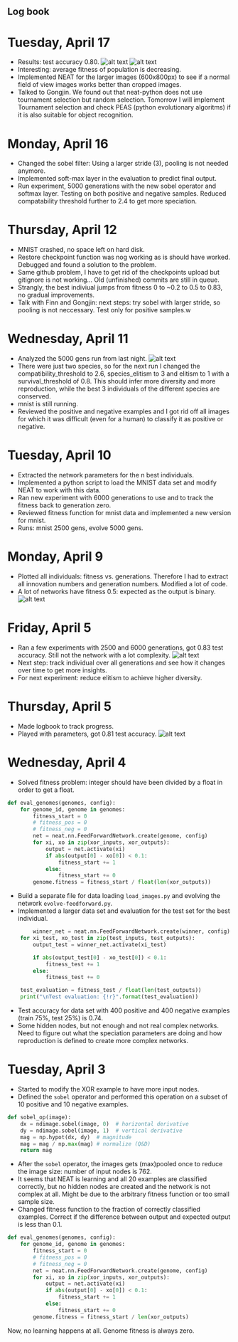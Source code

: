## Log book
# Tuesday, April 17
* Results: test accuracy 0.80. 
![alt text](https://github.com/lucasdevries/object-NEAT/blob/master/images/avg-17april.png?raw=true)
![alt text](https://github.com/lucasdevries/object-NEAT/blob/master/images/indivduals-5000gens-17april?raw=true)
* Interesting: average fitness of population is decreasing.
* Implemented NEAT for the larger images (600x800px) to see if a normal field of view images works better than cropped images. 
* Talked to Gongjin. We found out that neat-python does not use tournament selection but random selection. Tomorrow I will implement Tournament selection and check PEAS (python evolutionary algoritms) if it is also suitable for object recognition. 


# Monday, April 16
* Changed the sobel filter: Using a larger stride (3), pooling is not needed anymore.
* Implemented soft-max layer in the evaluation to predict final output.
* Run experiment, 5000 generations with the new sobel operator and softmax layer. Testing on both positive and negative samples. Reduced compatability threshold further to 2.4 to get more speciation. 

# Thursday, April 12
* MNIST crashed, no space left on hard disk. 
* Restore checkpoint function was nog working as is should have worked. Debugged and found a solution to the problem.
* Same github problem, I have to get rid of the checkpoints upload but gitignore is not working... Old (unfinished) commits are still in queue.
* Strangly, the best indiviual jumps from fitness 0 to ~0.2 to 0.5 to 0.83, no gradual improvements.
* Talk with Finn and Gongjin: next steps: try sobel with larger stride, so pooling is not neccessary. Test only for positive samples.w

# Wednesday, April 11
* Analyzed the 5000 gens run from last night.
![alt text](https://github.com/lucasdevries/object-NEAT/blob/master/images/indivduals-5000gens-11april.png?raw=true)
* There were just two species, so for the next run I changed the compatibility_threshold to 2.6, species_elitism to 3 and elitism to 1 with a survival_threshold of 0.8. This should infer more diversity and more reproduction, while the best 3 individuals of the different species are conserved.
* mnist is still running. 
* Reviewed the positive and negative examples and I got rid off all images for which it was difficult (even for a human) to classify it as positive or negative.

# Tuesday, April 10
* Extracted the network parameters for the n best individuals.
* Implemented a python script to load the MNIST data set and modify NEAT to work with this data.
* Ran new experiment with 6000 generations to use and to track the fitness back to generation zero. 
* Reviewed fitness function for mnist data and implemented a new version for mnist.
* Runs: mnist 2500 gens, evolve 5000 gens.


# Monday, April 9
* Plotted all individuals: fitness vs. generations. Therefore I had to extract all innovation numbers and generation numbers. Modified a lot of code. 
* A lot of networks have fitness 0.5: expected as the output is binary. 
![alt text](https://github.com/lucasdevries/object-NEAT/blob/master/images/individuals.png?raw=true)

# Friday, April 5
* Ran a few experiments with 2500 and 6000 generations, got 0.83 test accuracy. Still not the network with a lot complexity.
![alt text](https://github.com/lucasdevries/object-NEAT/blob/master/images/6000gens.png?raw=true)
* Next step: track individual over all generations and see how it changes over time to get more insights.
* For next experiment: reduce elitism to achieve higher diversity. 

# Thursday, April 5
* Made logbook to track progress. 
* Played with parameters, got 0.81 test accuracy. 
![alt text](https://github.com/lucasdevries/object-NEAT/blob/master/images/300gens.png?raw=true)



# Wednesday, April 4
* Solved fitness problem: integer should have been divided by a float in order to get a float.
```python
def eval_genomes(genomes, config):
    for genome_id, genome in genomes:
        fitness_start = 0
        # fitness_pos = 0
        # fitness_neg = 0
        net = neat.nn.FeedForwardNetwork.create(genome, config)
        for xi, xo in zip(xor_inputs, xor_outputs):
            output = net.activate(xi)
            if abs(output[0] - xo[0]) < 0.1:
                fitness_start += 1
            else:
                fitness_start += 0
        genome.fitness = fitness_start / float(len(xor_outputs))
```
* Build a separate file for data loading `load_images.py` and evolving the network `evolve-feedforward.py`.
* Implemented a larger data set and evaluation for the test set for the best individual.
````python
		winner_net = neat.nn.FeedForwardNetwork.create(winner, config)
    for xi_test, xo_test in zip(test_inputs, test_outputs):
        output_test = winner_net.activate(xi_test)

        if abs(output_test[0] - xo_test[0]) < 0.1:
            fitness_test += 1
        else:
            fitness_test += 0

    test_evaluation = fitness_test / float(len(test_outputs))
    print("\nTest evaluation: {!r}".format(test_evaluation))
````
* Test accuracy for data set with 400 positive and 400 negative examples (train 75%, test 25%) is 0.74.
* Some hidden nodes, but not enough and not real complex networks. Need to figure out what the speciation parameters are doing and how reproduction is defined to create more complex networks.

# Tuesday, April 3
* Started to modify the XOR example to have more input nodes.
* Defined the `sobel` operator and performed this operation on a subset of 10 positive and 10 negative examples.
```python
def sobel_op(image):
    dx = ndimage.sobel(image, 0)  # horizontal derivative
    dy = ndimage.sobel(image, 1)  # vertical derivative
    mag = np.hypot(dx, dy)  # magnitude
    mag = mag / np.max(mag) # normalize (Q&D)
    return mag
```
* After the `sobel` operator, the images gets (max)pooled once to reduce the image size: number of input nodes is 762.
* It seems that NEAT is learning and all 20 examples are classified correctly, but no hidden nodes are created and the network is not complex at all. Might be due to the arbitrary fitness function or too small sample size.
* Changed fitness function to the fraction of correctly classified  examples. Correct if the difference between output and expected output is less than 0.1.
```python
def eval_genomes(genomes, config):
    for genome_id, genome in genomes:
        fitness_start = 0
        # fitness_pos = 0
        # fitness_neg = 0
        net = neat.nn.FeedForwardNetwork.create(genome, config)
        for xi, xo in zip(xor_inputs, xor_outputs):
            output = net.activate(xi)
            if abs(output[0] - xo[0]) < 0.1:
                fitness_start += 1
            else:
                fitness_start += 0
        genome.fitness = fitness_start / len(xor_outputs)
```
Now, no learning happens at all. Genome fitness is always zero.
